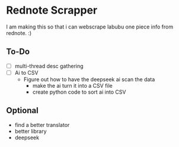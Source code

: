 # Rednote Scrapper

I am making this so that i can webscrape labubu one piece info from rednote. :)

## To-Do

- [ ] multi-thread desc gathering
- [ ] Ai to CSV
  - Figure out how to have the deepseek ai scan the data
    - make the ai turn it into a CSV file
    - create python code to sort ai into CSV

## Optional

- find a better translator
- better library
- deepseek
